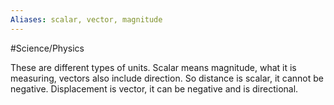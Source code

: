 ```yaml
---
Aliases: scalar, vector, magnitude
---
```


#Science/Physics

These are different types of units. Scalar means magnitude, what it is measuring, vectors also include direction.
So distance is scalar, it cannot be negative.
Displacement is vector, it can be negative and is directional.
